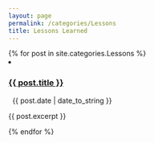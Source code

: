 ```yaml
---
layout: page
permalink: /categories/Lessons
title: Lessons Learned
---
```


<div class="categoryContainer">
  {% for post in site.categories.Lessons %}
  <li>
    <h3 class="catTitle"><a href="{{ post.url }}">{{ post.title }}</a></h3> &nbsp; <span>{{ post.date | date_to_string }}</span>  
    <article class="archive-item">
      <p>{{ post.excerpt }}</p>
    </article>
  </li>
  {% endfor %}
</div>